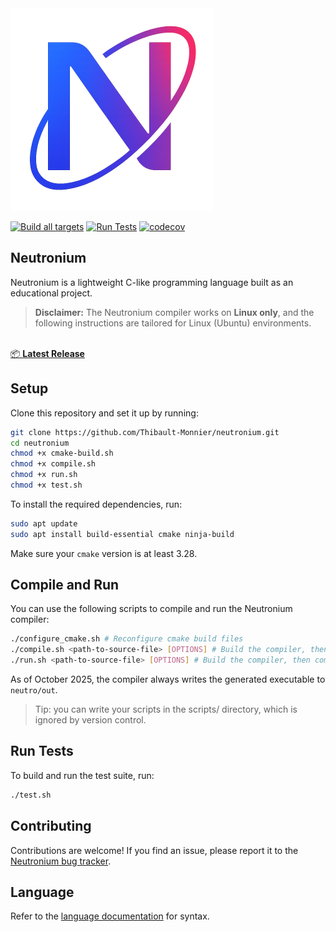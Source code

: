 <img src="assets/Logo.png" width="324"/>

[![Build all targets](https://github.com/Thibault-Monnier/neutronium/actions/workflows/build.yml/badge.svg)](https://github.com/Thibault-Monnier/neutronium/actions/workflows/build.yml) [![Run Tests](https://github.com/Thibault-Monnier/neutronium/actions/workflows/test.yml/badge.svg)](https://github.com/Thibault-Monnier/neutronium/actions/workflows/test.yml) [![codecov](https://codecov.io/gh/Thibault-Monnier/neutronium/graph/badge.svg?token=VAEY97VTE3)](https://codecov.io/gh/Thibault-Monnier/neutronium)

## Neutronium

Neutronium is a lightweight C-like programming language built as an educational project.

> **Disclaimer:** The Neutronium compiler works on **Linux only**, and the following instructions are tailored for
> Linux (Ubuntu) environments.

<p>
  <br>
  <a href="https://github.com/Thibault-Monnier/neutronium/releases/latest">
  📦 <strong>Latest Release</strong>
  </a>
</p>

## Setup

Clone this repository and set it up by running:

```bash
git clone https://github.com/Thibault-Monnier/neutronium.git
cd neutronium
chmod +x cmake-build.sh
chmod +x compile.sh
chmod +x run.sh
chmod +x test.sh
```

To install the required dependencies, run:

```bash
sudo apt update
sudo apt install build-essential cmake ninja-build
```

Make sure your `cmake` version is at least 3.28.

## Compile and Run

You can use the following scripts to compile and run the Neutronium compiler:

```bash
./configure_cmake.sh # Reconfigure cmake build files
./compile.sh <path-to-source-file> [OPTIONS] # Build the compiler, then compile a Neutronium source file
./run.sh <path-to-source-file> [OPTIONS] # Build the compiler, then compile and run a Neutronium source file
```

As of October 2025, the compiler always writes the generated executable to `neutro/out`.

> Tip: you can write your scripts in the scripts/ directory, which is ignored by version control.

## Run Tests

To build and run the test suite, run:

```bash
./test.sh
```

## Contributing

Contributions are welcome! If you find an issue, please report it to
the [Neutronium bug tracker](https://github.com/Thibault-Monnier/neutronium/issues).

## Language

Refer to the [language documentation](docs/language.md) for syntax.

